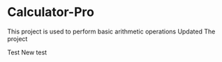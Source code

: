 # Calculator-Pro
This project is used to perform basic arithmetic operations
Updated The project

Test
New test
